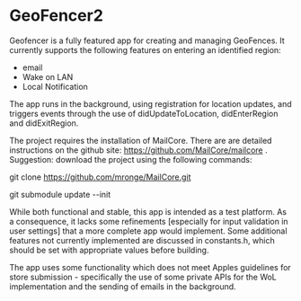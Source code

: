 GeoFencer2
==========

Geofencer is a fully featured app for creating and managing GeoFences. It currently supports the following features on entering an identified region:
- email
- Wake on LAN
- Local Notification

The app runs in the background, using registration for location updates, and triggers events through the use of didUpdateToLocation, didEnterRegion and didExitRegion.

The project requires the installation of MailCore. There are are detailed instructions on the github site: https://github.com/MailCore/mailcore . Suggestion: download the project using the following commands:

git clone https://github.com/mronge/MailCore.git

git submodule update --init

While both functional and stable, this app is intended as a test platform. As a consequence, it lacks some refinements [especially for input validation in user settings] that a more complete app would implement. Some additional features not currently implemented are discussed in constants.h, which should be set with appropriate values before building.

The app uses some functionality which does not meet Apples guidelines for store submission - specifically the use of some private APIs for the WoL implementation and the sending of emails in the background.
